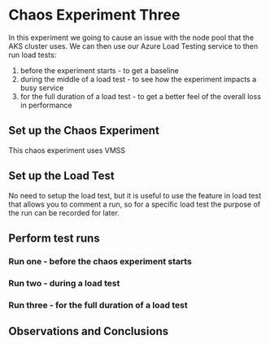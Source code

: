 # Chaos Experiment Three

In this experiment we going to cause an issue with the node pool that the AKS cluster uses. We can then use our Azure Load Testing service to then run load tests:

1. before the experiment starts - to get a baseline
2. during the middle of a load test - to see how the experiment impacts a busy service
3. for the full duration of a load test - to get a better feel of the overall loss in performance

## Set up the Chaos Experiment

This chaos experiment uses VMSS

## Set up the Load Test 

No need to setup the load test, but it is useful to use the feature in load test that allows you to comment a run, so for a specific load test the purpose of the run can be recorded for later.

## Perform test runs

### Run one - before the chaos experiment starts


### Run two - during a load test


### Run three - for the full duration of a load test


## Observations and Conclusions



